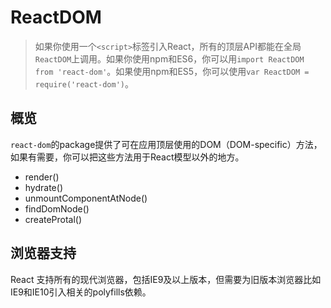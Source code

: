 # ReactDOM
> 如果你使用一个`<script>`标签引入React，所有的顶层API都能在全局`ReactDOM`上调用。如果你使用npm和ES6，你可以用`import ReactDOM from 'react-dom'`。如果使用npm和ES5，你可以使用`var ReactDOM = require('react-dom')`。

## 概览
`react-dom`的package提供了可在应用顶层使用的DOM（DOM-specific）方法，如果有需要，你可以把这些方法用于React模型以外的地方。
- render()
- hydrate()
- unmountComponentAtNode()
- findDomNode()
- createProtal()

## 浏览器支持
React 支持所有的现代浏览器，包括IE9及以上版本，但需要为旧版本浏览器比如IE9和IE10引入相关的polyfills依赖。
